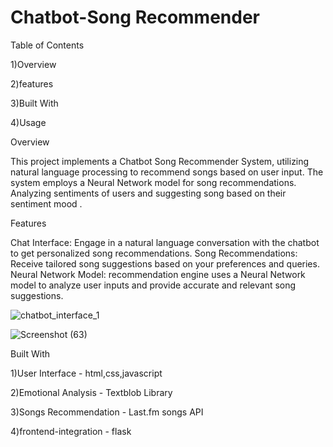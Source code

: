 # Chatbot-Song Recommender

Table of Contents

1)Overview

2)features

3)Built With

4)Usage


Overview


This project implements a Chatbot Song Recommender System, utilizing natural language processing to recommend songs based on user input. The system employs a Neural Network model for song recommendations. Analyzing sentiments of users and suggesting song based on their sentiment mood .




Features


Chat Interface: Engage in a natural language conversation with the chatbot to get personalized song recommendations.
Song Recommendations: Receive tailored song suggestions based on your preferences and queries.
Neural Network Model:  recommendation engine uses a Neural Network model to analyze user inputs and provide accurate and relevant song suggestions.


![chatbot_interface_1](https://github.com/Ashlrgs/Chatbot-Song-Recommender/assets/117961272/adc80bad-740d-4f47-b899-1dfc22245043)



![Screenshot (63)](https://github.com/Ashlrgs/Chatbot-Song-Recommender/assets/117961272/a3d8fbd6-7152-4f3e-98a6-c712773cb1b2)


Built With

1)User Interface - html,css,javascript

2)Emotional Analysis - Textblob Library

3)Songs Recommendation - Last.fm songs API

4)frontend-integration - flask






